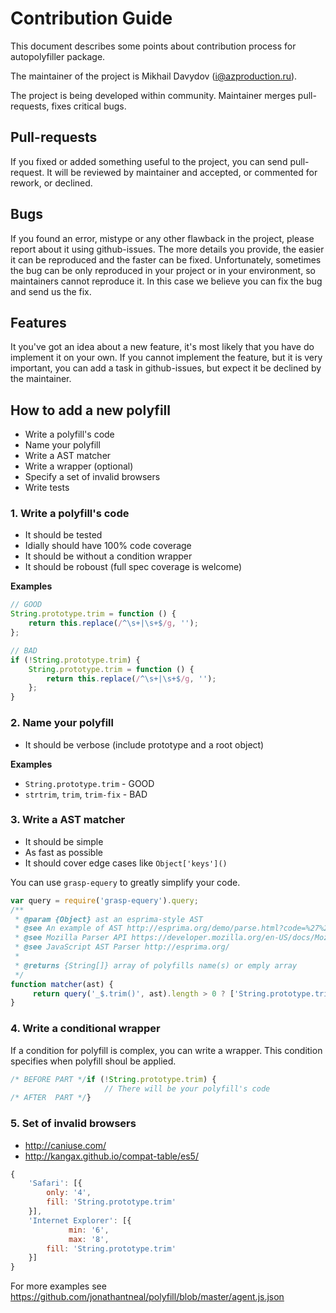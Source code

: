 # Contribution Guide

This document describes some points about contribution process for autopolyfiller package.

The maintainer of the project is Mikhail Davydov (i@azproduction.ru).

The project is being developed within community. Maintainer merges pull-requests, fixes critical bugs.

## Pull-requests

If you fixed or added something useful to the project, you can send pull-request.
It will be reviewed by maintainer and accepted, or commented for rework, or declined.

## Bugs

If you found an error, mistype or any other flawback in the project, please report about it using github-issues.
The more details you provide, the easier it can be reproduced and the faster can be fixed.
Unfortunately, sometimes the bug can be only reproduced in your project or in your environment,
so maintainers cannot reproduce it. In this case we believe you can fix the bug and send us the fix.

## Features

It you've got an idea about a new feature, it's most likely that you have do implement it on your own.
If you cannot implement the feature, but it is very important, you can add a task in github-issues,
but expect it be declined by the maintainer.

## How to add a new polyfill

 - Write a polyfill's code
 - Name your polyfill
 - Write a AST matcher
 - Write a wrapper (optional)
 - Specify a set of invalid browsers
 - Write tests

### 1. Write a polyfill's code

 - It should be tested
 - Idially should have 100% code coverage
 - It should be without a condition wrapper
 - It should be roboust (full spec coverage is welcome)

**Examples**

```js
// GOOD
String.prototype.trim = function () {
    return this.replace(/^\s+|\s+$/g, '');
};
```

```js
// BAD
if (!String.prototype.trim) {
    String.prototype.trim = function () {
        return this.replace(/^\s+|\s+$/g, '');
    };
}
```

### 2. Name your polyfill

 - It should be verbose (include prototype and a root object)

**Examples**

 - `String.prototype.trim` - GOOD
 - `strtrim`, `trim`, `trim-fix` - BAD

### 3. Write a AST matcher

 - It should be simple 
 - As fast as possible
 - It should cover edge cases like `Object['keys']()`

You can use `grasp-equery` to greatly simplify your code.

```js
var query = require('grasp-equery').query;
/**
 * @param {Object} ast an esprima-style AST
 * @see An example of AST http://esprima.org/demo/parse.html?code=%27%27.trim()
 * @see Mozilla Parser API https://developer.mozilla.org/en-US/docs/Mozilla/Projects/SpiderMonkey/Parser_API
 * @see JavaScript AST Parser http://esprima.org/
 * 
 * @returns {String[]} array of polyfills name(s) or emply array
 */
function matcher(ast) {
     return query('_$.trim()', ast).length > 0 ? ['String.prototype.trim'] : [];
}
```

### 4. Write a conditional wrapper

If a condition for polyfill is complex, you can write a wrapper. This condition specifies when polyfill shoul be applied.

```js
/* BEFORE PART */if (!String.prototype.trim) {
                     // There will be your polyfill's code
/* AFTER  PART */} 
```

### 5. Set of invalid browsers

 - http://caniuse.com/
 - http://kangax.github.io/compat-table/es5/

```js
{
    'Safari': [{
        only: '4',
        fill: 'String.prototype.trim'
    }],
    'Internet Explorer': [{
     		 min: '6',
     		 max: '8',
        fill: 'String.prototype.trim'
    }]
}
```

For more examples see https://github.com/jonathantneal/polyfill/blob/master/agent.js.json
